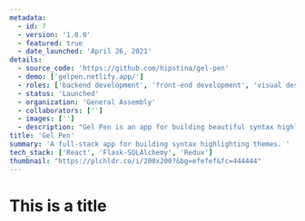 ```yaml
---
metadata:  
  - id: 7 
  - version: '1.0.0' 
  - featured: true 
  - date_launched: 'April 26, 2021' 
details: 
  - source_code: 'https://github.com/hipstina/gel-pen'
  - demo: ['gelpen.netlify.app/']
  - roles: ['backend development', 'front-end development', 'visual design']
  - status: 'Launched'
  - organization: 'General Assembly'
  - collaborators: ['']
  - images: ['']
  - description: "Gel Pen is an app for building beautiful syntax highlighting themes. With the Gel Pen editor, you can mock up your own syntax highlighting theme from scratch and begin using your theme immediately for all of your code snippets. Browse our library of themes to see what other users have made, like your favorites, and leave reviews of ones you've used."
title: 'Gel Pen'
summary: 'A full-stack app for building syntax highlighting themes. '
tech_stack: ['React', 'Flask-SQLAlchemy', 'Redux']
thumbnail: "https://plchldr.co/i/200x200?&bg=efefef&fc=444444"
---
```


# This is a title